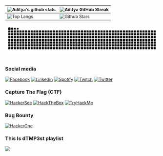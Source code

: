 ![Aditya's github stats](https://github-readme-stats.vercel.app/api?username=dTMP3st&show_icons=true&theme=dark) | ![Aditya GitHub Streak](https://github-readme-streak-stats.herokuapp.com/?user=dTMP3st&theme=dark) |
| --- | --- |
| ![Top Langs](https://github-readme-stats.vercel.app/api/top-langs/?username=dTMP3st&theme=dark) | ![Github Stars](https://github-readme-stats.vercel.app/api?username=dTMP3st&show_icons=true&locale=en&count_private=true&hide_rank=true&custom_title=My%20GitHub%20Stats&disable_animations=true&theme=dark) |
<picture>
  <source media="(prefers-color-scheme: dark)" srcset="https://raw.githubusercontent.com/dTMP3st/dTMP3st/output/github-contribution-grid-snake-dark.svg">
  <source media="(prefers-color-scheme: dark)" srcset="https://raw.githubusercontent.com/dTMP3st/dTMP3st/output/github-contribution-grid-snake.svg">
  <img alt="github contribution grid snake animation" src="https://raw.githubusercontent.com/dTMP3st/dTMP3st/output/github-contribution-grid-snake.svg">
</picture>
<b><h3>Social media</h3></b>

[![Facebook](https://img.shields.io/badge/Facebook-0077B5?style=for-the-badge&logo=facebook&logoColor=white)](https://www.facebook.com/dTMP3st/)
[![Linkedin](https://img.shields.io/badge/LinkedIn-0077B5?style=for-the-badge&logo=linkedin&logoColor=white)](https://www.linkedin.com/in/dTMP3st/)
[![Spotify](https://img.shields.io/badge/Spotify-1ED760?style=for-the-badge&logo=spotify&logoColor=white)](https://open.spotify.com/user/lbt7hensrd7zzbdyik2qoxjk7)
[![Twitch](https://img.shields.io/badge/twitch-FFFFFF?style=for-the-badge&logo=twitch&logoColor=purple)](https://www.twitch.tv/dtmp3st)
[![Twitter](https://img.shields.io/badge/Twitter-1DA1F2?style=for-the-badge&logo=twitter&logoColor=white)](https://twitter.com/dTMP3st)  

<b><h3>Capture The Flag (CTF)</h3></b>
[![HackerSec](https://img.shields.io/badge/HackerSec-000000?style=for-the-badge&logo=HackerSec&logoColor=black)](https://capturetheflag.com.br/player/dTMP3st)
[![HackTheBox](https://img.shields.io/badge/HackTheBox-000000?style=for-the-badge&logo=hackthebox&logoColor=green)](https://www.hackthebox.com/home/users/profile/1189945)
[![TryHackMe](https://img.shields.io/badge/TryHackMe-000020?style=for-the-badge&logo=tryhackme&logoColor=red)](https://tryhackme.com/p/dTMP3st)

<b><h3>Bug Bounty</h3></b>
[![HackerOne](https://img.shields.io/badge/hackerone-FFFFFF?style=for-the-badge&logo=hackerone&logoColor=black)](https://hackerone.com/dtmp3st?type=user)

<b><h3>This Is dTMP3st playlist</h3></b>
<a href="https://open.spotify.com/playlist/1zd5TYQFOgTXRFjYc4HvR6"><img src="https://img.shields.io/badge/Spotify-1ED760?style=for-the-badge&logo=spotify&logoColor=white"/></a>
